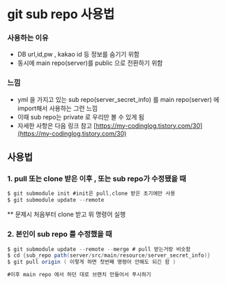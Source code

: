# git sub repo 사용법

### 사용하는 이유

- DB url,id,pw , kakao id 등 정보를 숨기기 위함
- 동시에 main repo(server)를 public 으로 전환하기 위함

### 느낌

- yml 을 가지고 있는 sub repo(server_secret_info) 를 main repo(server) 에 import해서 사용하는 
그런 느낌
- 이때 sub repo는 private 로 우리만 볼 수 있게 됨
- 자세한 사항은 다음 링크 참고 [https://my-codinglog.tistory.com/30](https://my-codinglog.tistory.com/30)

## 사용법

### 1. pull 또는 clone 받은 이후 , 또는 sub repo가 수정됐을 때

```java
$ git submodule init #init은 pull,clone 받은 초기에만 사용
$ git submodule update --remote
```

** 문제시 처음부터 clone 받고 위 명령어 실행

### 2. 본인이 sub repo 를 수정했을 때

```java
$ git submodule update --remote --merge # pull 받는거랑 비슷함
$ cd {sub_repo path(server/src/main/resource/server_secret_info)}
$ git pull origin ( 이렇게 하면 첫번째 명령어 안해도 되긴 함 )

#이후 main repo 에서 하던 대로 브랜치 만들어서 푸시하기
```